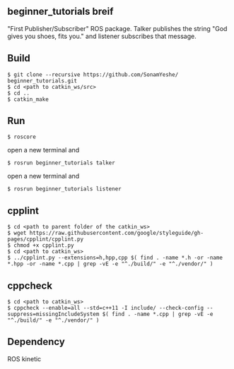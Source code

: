 ## beginner_tutorials breif
"First Publisher/Subscriber" ROS package. Talker publishes the string "God gives you shoes, fits you." and listener subscribes that message.

## Build
```
$ git clone --recursive https://github.com/SonamYeshe/ beginner_tutorials.git
$ cd <path to catkin_ws/src>
$ cd ..
$ catkin_make
```

## Run
```
$ roscore
```
open a new terminal and 
```
$ rosrun beginner_tutorials talker 
```
open a new terminal and 
```
$ rosrun beginner_tutorials listener
```
## cpplint
```
$ cd <path to parent folder of the catkin_ws>
$ wget https://raw.githubusercontent.com/google/styleguide/gh-pages/cpplint/cpplint.py
$ chmod +x cpplint.py
$ cd <path to catkin_ws>
$ ../cpplint.py --extensions=h,hpp,cpp $( find . -name *.h -or -name *.hpp -or -name *.cpp | grep -vE -e "^./build/" -e "^./vendor/" )
```

## cppcheck
```
$ cd <path to catkin_ws>
$ cppcheck --enable=all --std=c++11 -I include/ --check-config --suppress=missingIncludeSystem $( find . -name *.cpp | grep -vE -e "^./build/" -e "^./vendor/" )
```

## Dependency

ROS kinetic
